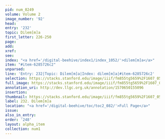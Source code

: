 ```yaml
---
pid: num_0249
volume: Volume 2
image_number: '92'
head: 
entry: '232'
topic: Dilem[m]a
first_letter: 226-250
page: 
add: 
xref: 
see: 
index: "<a href='/digital-beehive/index1/index_1052/'>dilem[m]a</a>"
item: "#item-6285726c2"
unparsed: 
line: 'Entry: 232|Topic: Dilem[m]a|Index: dilem[m]a|#item-6285726c2'
selection: https://stacks.stanford.edu/image/iiif/fm855tg5659%2F1607_0559/813,1064,2986,439/full/0/default.jpg
full_image: https://stacks.stanford.edu/image/iiif/fm855tg5659%2F1607_0559/full/full/0/default.jpg
annotation_uri: http://dev.llgc.org.uk/annotation/1570650155096
insertion: 
thumbnail: https://stacks.stanford.edu/image/iiif/fm855tg5659%2F1607_0559/813,1064,600,180/250,/0/default.jpg
label: 232. Dilem[m]a
location: "<a href='/digital-beehive/toc/toc2_082/'>Full Page</a>"
issue: 
also_in_entry: 
order: '248'
layout: alpha_item
collection: num1
---
```

